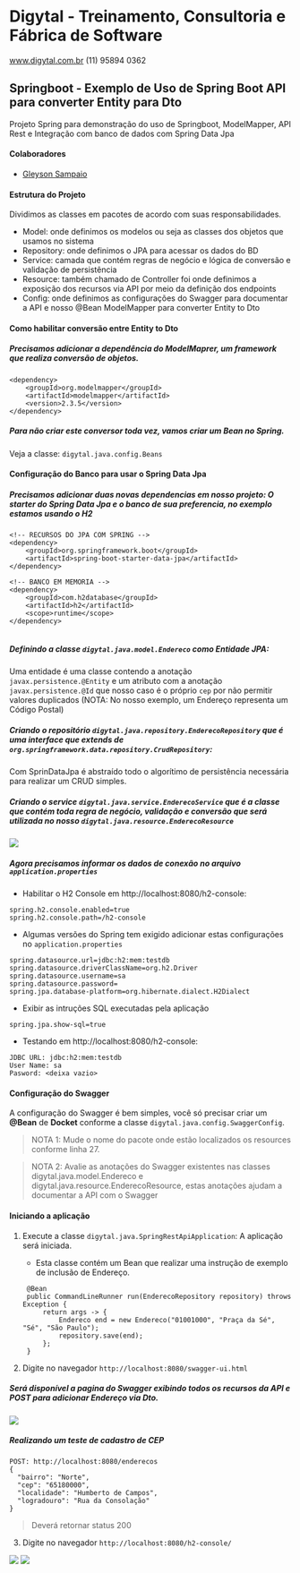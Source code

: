 # Digytal - Treinamento, Consultoria e Fábrica de Software
www.digytal.com.br
(11) 95894 0362

## Springboot - Exemplo de Uso de Spring Boot API para converter Entity para Dto

Projeto Spring para demonstração do uso de Springboot, ModelMapper, API Rest e Integração com banco de dados com Spring Data Jpa


#### Colaboradores
- [Gleyson Sampaio](https://github.com/glysns)

#### Estrutura do Projeto
Dividimos as classes em pacotes de acordo com suas responsabilidades.
- Model: onde definimos os modelos ou seja as classes dos objetos que usamos no sistema
- Repository: onde definimos o JPA para acessar os dados do BD
- Service: camada que contém regras de negócio e lógica de conversão e validação de persistência
- Resource: também chamado de Controller foi onde definimos a exposição dos recursos via API por meio da definição dos endpoints
- Config: onde definimos as configurações do Swagger para documentar a API e nosso @Bean ModelMapper para converter Entity to Dto

#### Como habilitar conversão entre Entity to Dto

##### Precisamos adicionar a dependência do ModelMaprer, um framework que realiza conversão de objetos.
```
<dependency>
    <groupId>org.modelmapper</groupId>
    <artifactId>modelmapper</artifactId>
    <version>2.3.5</version>
</dependency>
```
##### Para não criar este conversor toda vez, vamos criar um Bean no Spring.
Veja a classe: `digytal.java.config.Beans`

#### Configuração do Banco para usar o Spring Data Jpa

##### Precisamos adicionar duas novas dependencias em nosso projeto: O starter do Spring Data Jpa e o banco de sua preferencia, no exemplo estamos usando o H2

```
<!-- RECURSOS DO JPA COM SPRING -->
<dependency>
	<groupId>org.springframework.boot</groupId>
	<artifactId>spring-boot-starter-data-jpa</artifactId>
</dependency>

<!-- BANCO EM MEMORIA -->
<dependency>
	<groupId>com.h2database</groupId>
	<artifactId>h2</artifactId>
	<scope>runtime</scope>
</dependency>
    
```

##### Definindo a classe `digytal.java.model.Endereco` como Entidade JPA: 
Uma entidade é uma classe contendo a anotação `javax.persistence.@Entity` e um atributo com a anotação `javax.persistence.@Id` que nosso caso é o próprio `cep` por não permitir valores duplicados (NOTA: No nosso exemplo, um Endereço representa um Código Postal)

##### Criando o repositório `digytal.java.repository.EnderecoRepository` que é uma interface que extends de `org.springframework.data.repository.CrudRepository`:
Com SprinDataJpa é abstraído todo o algorítimo de persistência necessária para realizar um CRUD simples. 

##### Criando o service `digytal.java.service.EnderecoService` que é a classe que contém toda regra de negócio, validação e conversão que será utilizada no nosso `digytal.java.resource.EnderecoResource`

![](https://github.com/glysns/java-exemplos/blob/main/spring/spring-rest-entity-to-dto/src/main/resources/converter-service.png)

##### Agora precisamos informar os dados de conexão no arquivo `application.properties`
  * Habilitar o H2 Console em http://localhost:8080/h2-console:
  ``` 
  spring.h2.console.enabled=true
  spring.h2.console.path=/h2-console
  ```
   * Algumas versões do Spring tem exigido adicionar estas configurações no `application.properties`
  ``` 
  spring.datasource.url=jdbc:h2:mem:testdb
  spring.datasource.driverClassName=org.h2.Driver
  spring.datasource.username=sa
  spring.datasource.password=
  spring.jpa.database-platform=org.hibernate.dialect.H2Dialect
  ```
   
  * Exibir as intruções SQL executadas pela aplicação
  ``` 
  spring.jpa.show-sql=true
  ```
  
  * Testando em http://localhost:8080/h2-console:
  ``` 
  JDBC URL: jdbc:h2:mem:testdb
  User Name: sa
  Pasword: <deixa vazio>
  ``` 
 
#### Configuração do Swagger

A configuração do Swagger é bem simples, você só precisar criar um **@Bean** de **Docket** conforme a classe `digytal.java.config.SwaggerConfig`.

> NOTA 1: Mude o nome do pacote onde estão localizados os resources conforme linha 27.

> NOTA 2: Avalie as anotações do Swagger existentes nas classes digytal.java.model.Endereco e digytal.java.resource.EnderecoResource, estas anotações ajudam a documentar a API com o Swagger


#### Iniciando a aplicação

1. Execute a classe `digytal.java.SpringRestApiApplication`: A aplicação será iniciada.
   * Esta classe contém um Bean que realizar uma instrução de exemplo de inclusão de Endereço.
   ```
	@Bean
	public CommandLineRunner run(EnderecoRepository repository) throws Exception {
		return args -> {
			Endereco end = new Endereco("01001000", "Praça da Sé", "Sé", "São Paulo");
			repository.save(end);
		};
	}
   ```
   
3. Digite no navegador `http://localhost:8080/swagger-ui.html`

##### Será disponível a pagina do Swagger exibindo todos os recursos da API e POST para adicionar Endereço via Dto.

![](https://github.com/glysns/java-exemplos/blob/main/spring/spring-rest-entity-to-dto/src/main/resources/swagger-dto.png)

##### Realizando um teste de cadastro de CEP
```
POST: http://localhost:8080/enderecos
{
  "bairro": "Norte",
  "cep": "65180000",
  "localidade": "Humberto de Campos",
  "logradouro": "Rua da Consolação"
}
```

> Deverá retornar status 200

3. Digite no navegador `http://localhost:8080/h2-console/`

![](https://github.com/glysns/java-exemplos/blob/main/spring/spring-jpa-rest-api/src/main/resources/h2.png)
![](https://github.com/glysns/java-exemplos/blob/main/spring/spring-rest-entity-to-dto/src/main/resources/select.png)


